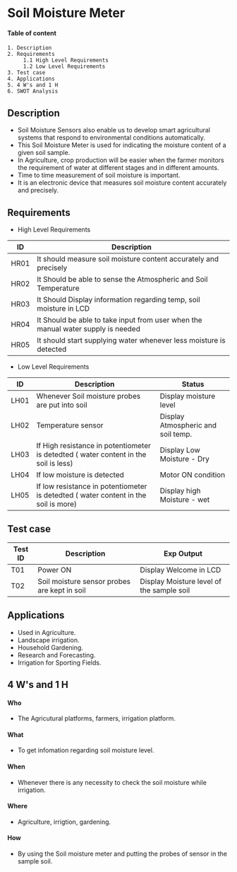 # Soil Moisture Meter

####  Table of content
    1. Description
    2. Requirements
         1.1 High Level Requirements 
         1.2 Low Level Requirements
    3. Test case
    4. Applications
    5. 4 W's and 1 H
    6. SWOT Analysis
    
    
## Description
* Soil Moisture Sensors also enable us to develop smart agricultural systems that respond to environmental conditions automatically.
*	This Soil Moisture Meter is used for indicating the moisture content of a given soil sample.
*	In Agriculture, crop production will be easier when the farmer monitors the requirement of water at different stages and in different amounts. 
*	Time to time measurement of soil moisture is important.
*	It is an electronic device that measures soil moisture content accurately and precisely.




## Requirements

* High Level Requirements 

|ID|	Description|
| --- | --- |
|HR01	|It should measure soil moisture content accurately and precisely|
|HR02	|It Should be able to sense the Atmospheric and Soil Temperature|
|HR03	|It Should Display information regarding temp, soil moisture in LCD|
|HR04	|It Should be able to take input from user when the manual water supply is needed|
|HR05   | It should start supplying water whenever less moisture is detected| 
	
* Low Level Requirements

|ID |           Description |          Status|
| --- | --- | --- |
|LH01	| Whenever Soil moisture probes are put into soil |  Display moisture level |
|LH02	| Temperature sensor                 |  Display Atmospheric and soil temp.  |
|LH03 |If High resistance in potentiometer is detedted ( water content in the soil is less)| Display Low Moisture - Dry |
|LH04| If low moisture is detected | Motor ON condition |
|LH05 |If low resistance in potentiometer is detedted  ( water content in the soil is more)| Display high Moisture - wet |


## Test case

|Test ID |	Description	| Exp Output|
| --- | --- | --- |
|T01|	Power ON	| Display Welcome in LCD|
|T02	|Soil moisture sensor probes are kept in soil |	Display Moisture level of the sample soil|


## Applications
* Used in Agriculture.
* Landscape irrigation.
* Household Gardening.
* Research and Forecasting.
* Irrigation for Sporting Fields.

## 4 W's and 1 H
#### Who
* The Agricutural platforms, farmers, irrigation platform.
#### What
* To get infomation regarding soil moisture level.
#### When
* Whenever there is any necessity to check the soil moisture while irrigation.
#### Where
* Agriculture, irrigtion, gardening.
#### How
* By using the Soil moisture meter and putting the probes of sensor in the sample soil.
